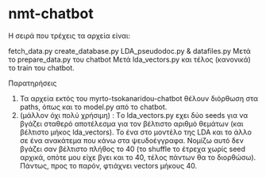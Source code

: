 # nmt-chatbot

Η σειρά που τρέχεις τα αρχεία είναι:

fetch_data.py
create_database.py
LDA_pseudodoc.py & datafiles.py
Μετά το prepare_data.py του chatbot
Μετά lda_vectors.py 
και τέλος (κανονικά) το train του chatbot.

Παρατηρήσεις
1. Τα αρχεία εκτός του myrto-tsokanaridou-chatbot θέλουν διόρθωση στα paths, όπως και το model.py από το chatbot.
2. (μάλλον όχι πολύ χρήσιμη) : Τo lda_vectors.py εχει δύο seeds για να βγάζει σταθερό αποτέλεσμα για τον βέλτιστο αριθμό θεμάτων (και βέλτιστο μήκος lda_vectors). Το ένα στο μοντέλο της LDA και το άλλο σε ένα ανακάτεμα που κάνω στα ψευδοέγγραφα. Νομίζω αυτό δεν βγάζει σαν βέλτιστο πλήθος το 40 (το shuffle το έτρεχα χωρίς seed αρχικά, οπότε μου είχε βγει και το 40, τέλος πάντων θα το διορθώσω). Πάντως, προς το παρόν, φτιάχνει vectors μήκους 40.
